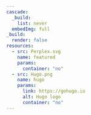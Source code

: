 ```yaml
---
cascade:
  _build: 
    list: never
  embedImg: full
_build:
  render: false
resources:
  - src: Perplex.svg
    name: featured
    params:
      container: "no"
  - src: Hugo.png
    name: hugo
    params:
      link: https://gohugo.io
      alt: Hugo logo
      container: "no"
---
```

